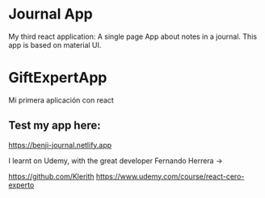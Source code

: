 # Journal App
My third react application: A single page App about notes in a journal. This app is based on material UI.

# GiftExpertApp
Mi primera aplicación con react

## Test my app here:
https://benji-journal.netlify.app

I learnt on Udemy, with the great developer Fernando Herrera ->

https://github.com/Klerith
https://www.udemy.com/course/react-cero-experto

